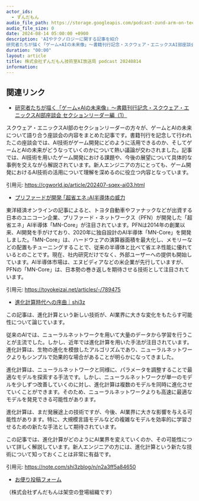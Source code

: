 ```yaml
---
actor_ids:
  - ずんだもん
audio_file_path: https://storage.googleapis.com/podcast-zund-arm-on-tech/audio/株式会社ずんだもん技術室AI放送局_podcast_20240814.mp3
audio_file_size: 0
date: 2024-08-14 05:00:00 +0900
description: 'AIやテクノロジーに関する記事を紹介  
研究者たちが描く「ゲーム×AIの未来像」〜書籍刊行記念・スクウェア・エニックスAI部座談会 セクションリーダー編（1）、プリファードが開発 ｢超省エネ｣AI半導体の威力、進化計算時代への序曲｜shi3z'
duration: "00:00"
layout: article
title: 株式会社ずんだもん技術室AI放送局 podcast 20240814
information: 
---
```


## 関連リンク


- [研究者たちが描く「ゲーム×AIの未来像」〜書籍刊行記念・スクウェア・エニックスAI部座談会 セクションリーダー編（1）](https://cgworld.jp/article/202407-sqex-ai03.html)  


スクウェア・エニックスAI部のセクションリーダーの方々が、ゲームとAIの未来について語り合う座談会の内容をまとめた記事です。書籍刊行を記念して行われたこの座談会では、AI技術がゲーム開発にどのように活用できるのか、そしてゲームとAIの未来がどうなっていくのかについて熱い議論が交わされました。記事では、AI技術を用いたゲーム開発における課題や、今後の展望について具体的な事例を交えながら解説されています。新人エンジニアの方にとっても、ゲーム開発におけるAI技術の活用について理解を深めるのに役立つ内容となっています。 


引用元: https://cgworld.jp/article/202407-sqex-ai03.html


- [プリファードが開発 ｢超省エネ｣AI半導体の威力](https://toyokeizai.net/articles/-/789475)  


東洋経済オンラインの記事によると、トヨタ自動車やファナックなどが出資する日本のユニコーン企業、プリファード・ネットワークス（PFN）が開発した「超省エネ」AI半導体「MN-Core」が注目されています。PFNは2014年の創業以来、AI開発を手がけており、2020年に独自設計のAI半導体「MN-Core」を開発しました。「MN-Core」は、ハードウェアの演算器面積を最大化し、メモリーなどの配置もチューニングすることで、従来の半導体と比べて省エネ性能に優れているとのことです。現在、社内研究だけでなく、外部ユーザーへの提供も開始しています。AI半導体市場は、エヌビディアなどの米企業が先行していますが、PFNの「MN-Core」は、日本勢の巻き返しを期待させる技術として注目されています。 


引用元: https://toyokeizai.net/articles/-/789475


- [進化計算時代への序曲｜shi3z](https://note.com/shi3zblog/n/n2a3ff5a84650)  



この記事は、進化計算という新しい技術が、AI業界に大きな変化をもたらす可能性について論じています。

従来のAIでは、ニューラルネットワークを用いて大量のデータから学習を行うことが主流でした。しかし、近年では進化計算を用いた手法が注目されています。進化計算は、生物の進化を模倣したアルゴリズムであり、ニューラルネットワークよりもシンプルで効果的な場合があることが明らかになってきました。

進化計算は、ニューラルネットワークと同様に、パラメータを調整することで最適なモデルを探索する手法です。しかし、ニューラルネットワークが単一のモデルを少しずつ改善していくのに対し、進化計算は複数のモデルを同時に進化させていくことができます。そのため、ニューラルネットワークよりも高速に最適なモデルを発見できる可能性があります。

進化計算は、まだ発展途上の技術ですが、今後、AI業界に大きな影響を与える可能性があります。特に、大規模言語モデルなどの複雑なモデルを効率的に学習させるための新たな手法として期待されています。

この記事では、進化計算がどのようにAI業界を変えていくのか、その可能性について詳しく解説しています。新人エンジニアの方には、進化計算という新たな技術について知っておくことは非常に有益です。 


引用元: https://note.com/shi3zblog/n/n2a3ff5a84650



- [お便り投稿フォーム](https://forms.gle/ffg4JTfqdiqK62qf9)

（株式会社ずんだもんは架空の登場組織です）
